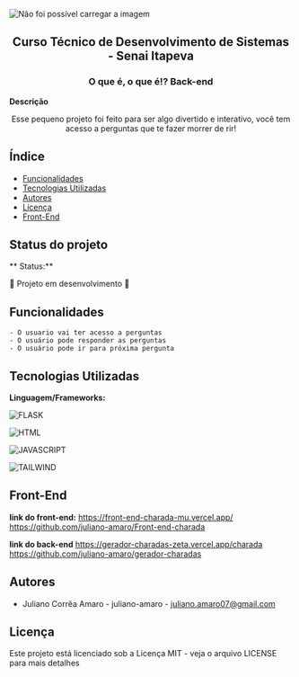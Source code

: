![Não foi possível carregar a imagem](Dragon%20Api.png)
<h2 align="center">Curso Técnico de Desenvolvimento de Sistemas - Senai Itapeva</h2>

<h3 align="center">O que é, o que é!? Back-end</h3>

**Descrição**
<p align='center'>Esse pequeno projeto foi feito para ser algo divertido e interativo, você tem acesso a perguntas que te fazer morrer de rir!</p>

## Índice
* [Funcionalidades](#funcionalidades)
* [Tecnologias Utilizadas](#tecnologias-utilizadas)
* [Autores](#autores)
* [Licença](#licença)
* [Front-End](#Front-End)

## Status do projeto
** Status:**

🚧 Projeto em desenvolvimento 🚧
## Funcionalidades
    - O usuario vai ter acesso a perguntas
    - O usuário pode responder as perguntas
    - O usuário pode ir para próxima pergunta

## Tecnologias Utilizadas
**Linguagem/Frameworks:**

 ![FLASK](https://img.shields.io/badge/Flask-000000?style=for-the-badge&logo=flask&logoColor=white)
 
 ![HTML](https://img.shields.io/badge/HTML5-E34F26?style=for-the-badge&logo=html5&logoColor=white)

 ![JAVASCRIPT](https://img.shields.io/badge/JavaScript-323330?style=for-the-badge&logo=javascript&logoColor=F7DF1E)

 ![TAILWIND](https://img.shields.io/badge/Tailwind_CSS-38B2AC?style=for-the-badge&logo=tailwind-css&logoColor=white)
## Front-End
**link do front-end:**
https://front-end-charada-mu.vercel.app/
https://github.com/juliano-amaro/Front-end-charada

**link do back-end**
https://gerador-charadas-zeta.vercel.app/charada
https://github.com/juliano-amaro/gerador-charadas

## Autores
- Juliano Corrêa Amaro - juliano-amaro - juliano.amaro07@gmail.com
## Licença
Este projeto está licenciado sob a Licença MIT - veja o arquivo LICENSE para mais detalhes
